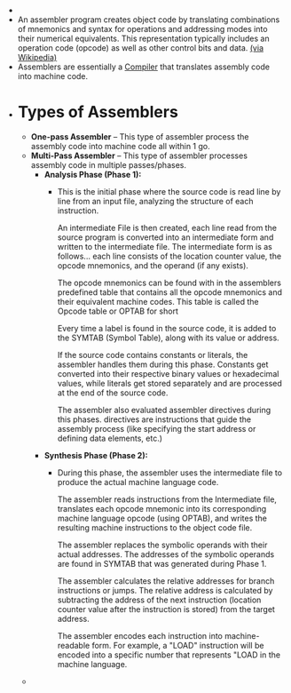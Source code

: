 -
- An assembler program creates object code by translating combinations of mnemonics and syntax for operations and addressing modes into their numerical equivalents.  This representation typically includes an operation code (opcode) as well as other control bits and data. [(via Wikipedia)](https://en.wikipedia.org/wiki/Assembly_language#Assembler)
- Assemblers are essentially a [Compiler]([]) that translates assembly code into machine code.
- # Types of Assemblers
	- **One-pass Assembler** – This type of assembler process the assembly code into machine code all within 1 go.
	- **Multi-Pass Assembler** –  This type of assembler processes assembly code in multiple passes/phases.
		- **Analysis Phase (Phase 1):**
			- This is the initial phase where the source code is read line by line from an input file, analyzing the structure of each instruction.
			  
			  An intermediate File is then created, each line read from the source program is converted into an intermediate form and written to the intermediate file. The intermediate form is as follows... each line consists of the location counter value, the opcode mnemonics, and the operand (if any exists).
			  
			  The opcode mnemonics can be found with in the assemblers predefined table that contains all the opcode mnemonics and their equivalent machine codes.  This table is called the Opcode table or OPTAB for short
			  
			  Every time a label is found in the source code, it is added to the SYMTAB (Symbol Table), along with its value or address.
			  
			  If the source code contains constants or literals, the assembler handles them during this phase. Constants get converted into their respective binary values or hexadecimal values, while literals get stored separately and are processed at the end of the source code. 
			  
			  The assembler also evaluated assembler directives during this phases. directives are instructions that guide the assembly process (like specifying the start address or defining data elements, etc.)
		- **Synthesis Phase (Phase 2):**
			- During this phase, the assembler uses the intermediate file to produce the actual machine language code.
			  
			  The assembler reads instructions from the Intermediate file, translates each opcode mnemonic into its corresponding machine language opcode (using OPTAB), and writes the resulting machine instructions to the object code file.
			  
			  The assembler replaces the symbolic operands with their actual addresses. The addresses of the symbolic operands are found in SYMTAB that was generated during Phase 1. 
			  
			  The assembler calculates the relative addresses for branch instructions or jumps. The relative  address is calculated by subtracting the address of the next instruction (location counter value after the instruction is stored) from the target address.
			  
			  The assembler encodes each instruction into machine-readable form. For example, a "LOAD" instruction  will be encoded into a specific number that represents "LOAD in the machine language.
	-
